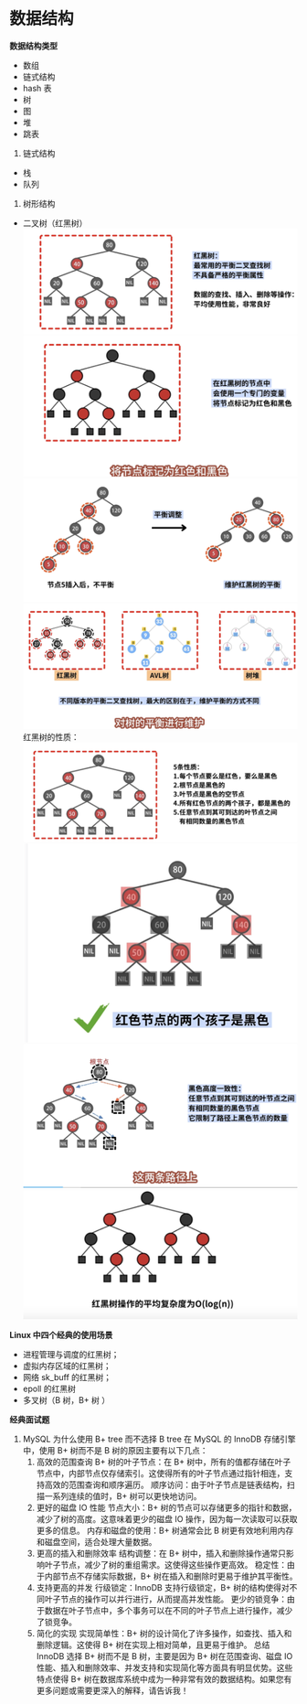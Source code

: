 # 数据结构

**数据结构类型**

- 数组
- 链式结构
- hash 表
- 树
- 图
- 堆
- 跳表

1. 链式结构

- 栈
- 队列

1. 树形结构

- 二叉树（红黑树）
  ![1733591718664](image/数据结构和算法/1733591718664.png)
  ![1733591733741](image/数据结构和算法/1733591733741.png)
  ![1733591752835](image/数据结构和算法/1733591752835.png)
  ![1733591778015](image/数据结构和算法/1733591778015.png)
  红黑树的性质：
  ![1733591807281](image/数据结构和算法/1733591807281.png)
  ![1733591868980](image/数据结构和算法/1733591868980.png)
  ![1733591925736](image/数据结构和算法/1733591925736.png)
  ![1733591937446](image/数据结构和算法/1733591937446.png)

**Linux 中四个经典的使用场景**

- 进程管理与调度的红黑树；
- 虚拟内存区域的红黑树；
- 网络 sk_buff 的红黑树；
- epoll 的红黑树
- 多叉树（B 树，B+ 树 ）

**经典面试题**

1. MySQL 为什么使用 B+ tree 而不选择 B tree
   在 MySQL 的 InnoDB 存储引擎中，使用 B+ 树而不是 B 树的原因主要有以下几点：
   1. 高效的范围查询
      B+ 树的叶子节点：在 B+ 树中，所有的值都存储在叶子节点中，内部节点仅存储索引。这使得所有的叶子节点通过指针相连，支持高效的范围查询和顺序遍历。
      顺序访问：由于叶子节点是链表结构，扫描一系列连续的值时，B+ 树可以更快地访问。
   2. 更好的磁盘 IO 性能
      节点大小：B+ 树的节点可以存储更多的指针和数据，减少了树的高度。这意味着更少的磁盘 IO 操作，因为每一次读取可以获取更多的信息。
      内存和磁盘的使用：B+ 树通常会比 B 树更有效地利用内存和磁盘空间，适合处理大量数据。
   3. 更高的插入和删除效率
      结构调整：在 B+ 树中，插入和删除操作通常只影响叶子节点，减少了树的重组需求。这使得这些操作更高效。
      稳定性：由于内部节点不存储实际数据，B+ 树在插入和删除时更易于维护其平衡性。
   4. 支持更高的并发
      行级锁定：InnoDB 支持行级锁定，B+ 树的结构使得对不同叶子节点的操作可以并行进行，从而提高并发性能。
      更少的锁竞争：由于数据在叶子节点中，多个事务可以在不同的叶子节点上进行操作，减少了锁竞争。
   5. 简化的实现
      实现简单性：B+ 树的设计简化了许多操作，如查找、插入和删除逻辑。这使得 B+ 树在实现上相对简单，且更易于维护。
      总结
      InnoDB 选择 B+ 树而不是 B 树，主要是因为 B+ 树在范围查询、磁盘 IO 性能、插入和删除效率、并发支持和实现简化等方面具有明显优势。这些特点使得 B+ 树在数据库系统中成为一种非常有效的数据结构。如果您有更多问题或需要更深入的解释，请告诉我！
